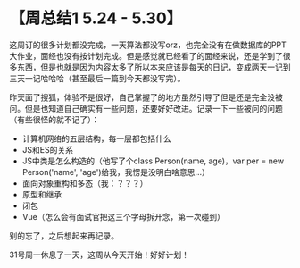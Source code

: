 # 【周总结1 5.24 - 5.30】

这周订的很多计划都没完成，一天算法都没写orz，也完全没有在做数据库的PPT大作业，面经也没有按计划完成。但是感觉就已经看了的面经来说，还是学到了很多东西，但是也就是因为内容太多了所以本来应该是每天的日记，变成两天一记到三天一记哈哈哈（甚至最后一篇到今天都没写完）。

昨天面了搜狐，体验不是很好，自己掌握了的地方虽然引导了但是还是完全没被问。但是也知道自己确实有一些问题，还要好好改进。记录一下一些被问的问题（有些很怪的就不记了）：

* 计算机网络的五层结构，每一层都包括什么
* JS和ES的关系
* JS中类是怎么构造的（他写了个class Person(name, age)，var per = new Person('name', 'age')给我，我愣是没明白啥意思…）
* 面向对象重构和多态（我：？？？）
* 原型和继承
* 闭包
* Vue（怎么会有面试官把这三个字母拆开念，第一次碰到）

别的忘了，之后想起来再记录。

31号周一休息了一天，这周从今天开始！好好计划！

